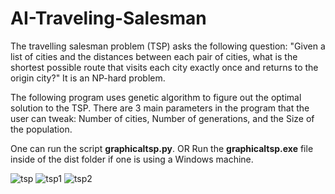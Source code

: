 # AI-Traveling-Salesman

The travelling salesman problem (TSP) asks the following question: "Given a list of cities and the distances between each pair of cities, what is the shortest possible route that visits each city exactly once and returns to the origin city?" It is an NP-hard problem.

The following program uses genetic algorithm to figure out the optimal solution to the TSP. There are 3 main parameters in the program that the user can tweak: Number of cities, Number of generations, and the Size of the population.

One can run the script **graphicaltsp.py**.
OR
Run the **graphicaltsp.exe** file inside of the dist folder if one is using a Windows machine.

![tsp](https://user-images.githubusercontent.com/56151022/159075529-a7e96f13-3468-4543-921d-5120ed34bb7b.png)
![tsp1](https://user-images.githubusercontent.com/56151022/159075538-f8d032bb-879c-443a-8998-c3a6734b8582.png)
![tsp2](https://user-images.githubusercontent.com/56151022/159075542-ffe2f4d1-4587-49c9-91d4-644dfcbfdedb.png)

